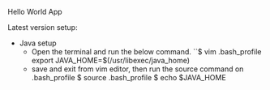 Hello World App


Latest version setup:
- Java setup
  - Open the terminal and run the below command.
    ``$ vim .bash_profile
    export JAVA_HOME=$(/usr/libexec/java_home)
  - save and exit from vim editor, then run the source command on .bash_profile
    $ source .bash_profile
    $ echo $JAVA_HOME
